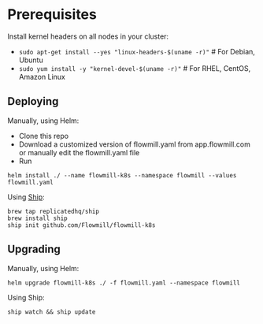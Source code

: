 
# Prerequisites

Install kernel headers on all nodes in your cluster:
  * `sudo apt-get install --yes "linux-headers-$(uname -r)"`  # For Debian, Ubuntu
  * `sudo yum install -y "kernel-devel-$(uname -r)"`  # For RHEL, CentOS, Amazon Linux

## Deploying

Manually, using Helm:
* Clone this repo
* Download a customized version of flowmill.yaml from app.flowmill.com or manually edit the flowmill.yaml file
* Run
```
helm install ./ --name flowmill-k8s --namespace flowmill --values flowmill.yaml
```

Using [Ship](https://github.com/replicatedhq/ship):
```
brew tap replicatedhq/ship
brew install ship
ship init github.com/Flowmill/flowmill-k8s
```

## Upgrading

Manually, using Helm:
```
helm upgrade flowmill-k8s ./ -f flowmill.yaml --namespace flowmill
```

Using Ship:
```
ship watch && ship update
```
